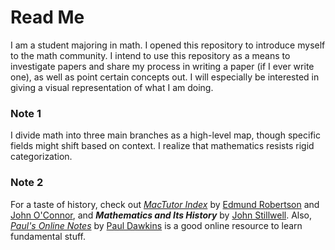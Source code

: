 # Read Me
I am a student majoring in math. I opened this repository to introduce myself to the math community. I intend to use this repository as a means to investigate papers and share my process in writing a paper (if I ever write one), as well as point certain concepts out. I will especially be interested in giving a visual representation of what I am doing.

### Note 1
I divide math into three main branches as a high-level map, though specific fields might shift based on context. I realize that mathematics resists rigid categorization.

### Note 2
For a taste of history, check out [*MacTutor Index*](https://mathshistory.st-andrews.ac.uk/) by [Edmund Robertson](https://mathshistory.st-andrews.ac.uk/Biographies/Robertson_Edmund/) and [John O'Connor](https://mathshistory.st-andrews.ac.uk/Biographies/OConnor/), and _**Mathematics and Its History**_ by [John Stillwell](https://www.usfca.edu/faculty/john-stillwell). Also, [*Paul's Online Notes*](https://tutorial.math.lamar.edu/) by [Paul Dawkins](https://www.math.lamar.edu/faculty/dawkins/dawkins.aspx) is a good online resource to learn fundamental stuff.
